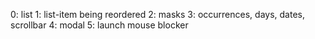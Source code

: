 0: list
1: list-item being reordered
2: masks
3: occurrences, days, dates, scrollbar
4: modal
5: launch mouse blocker
